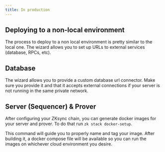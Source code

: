 ```yaml
---
title: In production
---
```


## Deploying to a non-local environment

The process to deploy to a non local environment is pretty similar to the local one.
The wizard allows you to set up URLs to external services (database, RPCs, etc).

## Database

The wizard allows you to provide a custom database url connector.
Make sure you provide it and that it accepts external connections if your server is not running in the same private network.

## Server (Sequencer) & Prover

After configuring your ZKsync chain, you can generate docker images for your server and prover.
To do that run `zk stack docker-setup`.

This command will guide you to properly name and tag your image.
After building it, a docker compose file will be available so you can run the images on whichever cloud environment you desire.
